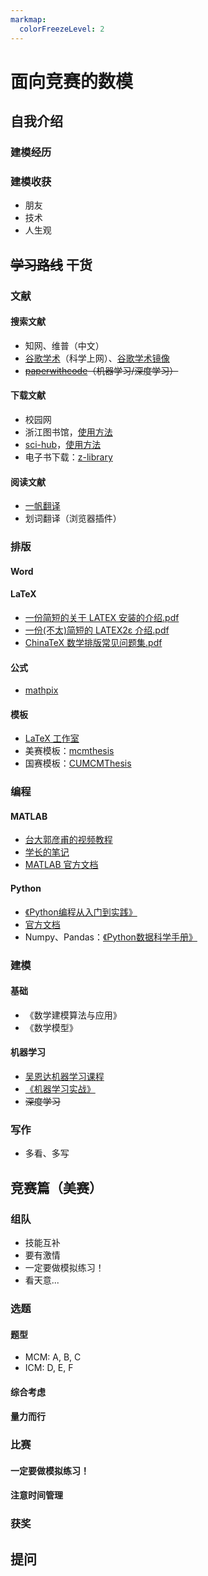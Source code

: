 ```yaml
---
markmap:
  colorFreezeLevel: 2
---
```


# 面向竞赛的数模


## 自我介绍

### 建模经历

### 建模收获
- 朋友
- 技术
- 人生观


## ~~学习路线~~ 干货

### 文献

#### 搜索文献
- 知网、维普（中文）
- [谷歌学术](https://scholar.google.com)（科学上网）、[谷歌学术镜像](https://ac.scmor.com/)
- ~~[paperwithcode](https://paperswithcode.com)（机器学习/深度学习）~~

#### 下载文献
- 校园网
- 浙江图书馆，[使用方法](https://zhuanlan.zhihu.com/p/120380603)
- [sci-hub](https://sci-hub.st/)，[使用方法](https://github.com/ZachL1/HappyModeling/blob/main/%E6%95%B0%E6%A8%A1%E5%8D%8F%E4%BC%9A%E5%88%86%E4%BA%AB/%E8%8B%B1%E6%96%87%E6%96%87%E7%8C%AE%E4%B8%8B%E8%BD%BD%E6%96%B9%E6%B3%95.md)
- 电子书下载：[z-library](https://b-ok.cc/)

#### 阅读文献
- [一帆翻译](https://fanyipdf.com/)
- 划词翻译（浏览器插件）

### 排版
#### Word

#### LaTeX
- [一份简短的关于 LATEX 安装的介绍.pdf](https://github.com/OsbertWang/install-latex-guide-zh-cn/releases/download/v2022.10.1/install-latex-guide-zh-cn.pdf)
- [一份(不太)简短的 LATEX2ε 介绍.pdf](https://mirrors.tuna.tsinghua.edu.cn/CTAN/info/lshort/chinese/lshort-zh-cn.pdf)
- [ChinaTeX 数学排版常见问题集.pdf](https://www.latexstudio.net/index.php/index/details/index/mid/635.html)

#### 公式
- [mathpix](https://mathpix.com/)

#### 模板
- [LaTeX 工作室](https://www.latexstudio.net/)
- 美赛模板：[mcmthesis](https://github.com/latexstudio-org/mcmthesis)
- 国赛模板：[CUMCMThesis](https://github.com/latexstudio/CUMCMThesis)

### 编程
#### MATLAB
- [台大郭彦甫的视频教程](https://www.bilibili.com/video/BV1DA411Y7bN)
- [学长的笔记](https://blog.csdn.net/weixin_45840825/article/details/107865933)
- [MATLAB 官方文档](https://ww2.mathworks.cn/help/matlab/index.html)

#### Python
- [《Python编程从入门到实践》](https://book.douban.com/subject/35196328/)
- [官方文档](https://docs.python.org/zh-cn/3/tutorial/index.html)
- Numpy、Pandas：[《Python数据科学手册》](https://book.douban.com/subject/27667378/)

### 建模
#### 基础
- 《数学建模算法与应用》
- 《数学模型》

#### 机器学习
- [吴恩达机器学习课程](https://study.163.com/course/introduction/1210076550.htm)
- [《机器学习实战》](https://book.douban.com/subject/35218199/)
- ~~深度学习~~

### 写作
- 多看、多写

## 竞赛篇（美赛）

### 组队
- 技能互补
- 要有激情
- 一定要做模拟练习！
- 看天意...


### 选题
#### 题型
- MCM: A, B, C
- ICM: D, E, F


#### 综合考虑

#### 量力而行

### 比赛
#### 一定要做模拟练习！
#### 注意时间管理


### 获奖




## 提问
